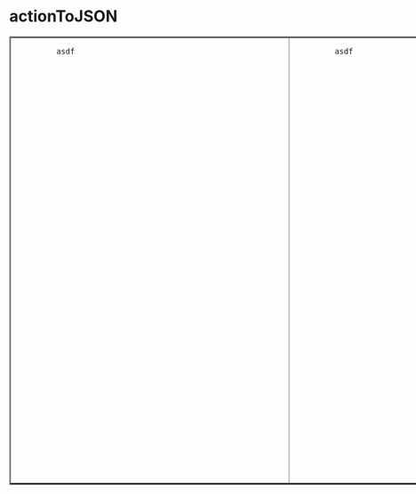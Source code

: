 # actionToJSON

<table cellpadding="0" cellspacing="0" border="2" style="width: 1000px;">
  <tr style="height:800px; width:1000px; margin:0; padding: 0;">
    <td style="height: 800px; width:500px; margin:0; padding: 0;">
      <pre style="height: 800px; width:500px; margin:0; padding: 0;">
        <code style="height: 800px; width:500px; margin:0; padding: 0;">
          asdf
        </code>
      </pre>    
    </td>
    <td style="height: 800px; width:500px; margin:0; padding: 0;">
      <pre style="height: 800px; width:500px; margin:0; padding: 0;">
        <code style="height: 800px; width:500px; margin:0; padding: 0;">
          asdf
        </code>
      </pre>    
    </td>
  </tr>
</table>
